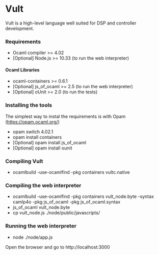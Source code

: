 Vult
====

Vult is a high-level language well suited for DSP and controller development.

### Requirements

- Ocaml compiler >= 4.02
- [Optional] Node.js >= 10.33 (to run the web interpreter)

#### Ocaml Libraries

- ocaml-containers >= 0.6.1
- [Optional] js_of_ocaml >= 2.5 (to run the web interpreter)
- [Optional] oUnit >= 2.0 (to run the tests)

### Installing the tools
 The simplest way to instal the requirements is with Opam (https://opam.ocaml.org/)
- opam switch 4.02.1
- opam install containers
- [Optional] opam install js_of_ocaml
- [Optional] opam install ounit

### Compiling Vult

- ocamlbuild -use-ocamlfind -pkg containers vultc.native

### Compiling the web interpreter

- ocamlbuild -use-ocamlfind -pkg containers vult_node.byte -syntax camlp4o -pkg js_of_ocaml -pkg js_of_ocaml.syntax
- js_of_ocaml vult_node.byte
- cp vult_node.js ./node/public/javascripts/

### Running the web interpreter

- node ./node/app.js

Open the browser and go to http://localhost:3000

